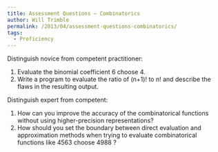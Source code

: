 ```yaml
---
title: Assessment Questions – Combinatorics
author: Will Trimble
permalink: /2013/04/assessment-questions-combinatorics/
tags:
  - Proficiency
---
```

Distinguish novice from competent practitioner:

1.  Evaluate the binomial coefficient 6 choose 4.
2.  Write a program to evaluate the ratio of (n+1)! to n! and describe the flaws in the resulting output.

Distinguish expert from competent:

1.  How can you improve the accuracy of the combinatorical functions without using higher-precision representations?
2.  How should you set the boundary between direct evaluation and approximation methods when trying to evaluate combinatorical functions like 4563 choose 4988 ?

&nbsp;
